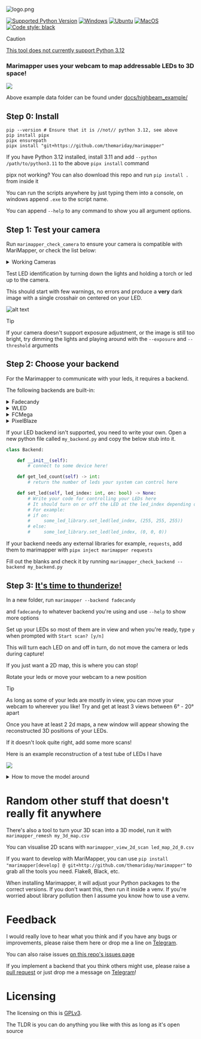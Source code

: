 ![logo.png](docs/images/logo.png)

[![Supported Python Version](https://img.shields.io/badge/python-3.9%20%7C%203.10%20%7C%203.11-blue)]()
[![Windows](https://github.com/TheMariday/MariMapper/actions/workflows/test_windows.yml/badge.svg)](https://github.com/TheMariday/MariMapper/actions/workflows/test_windows.yml)
[![Ubuntu](https://github.com/TheMariday/MariMapper/actions/workflows/test_ubuntu.yml/badge.svg)](https://github.com/TheMariday/MariMapper/actions/workflows/test_ubuntu.yml)
[![MacOS](https://github.com/TheMariday/MariMapper/actions/workflows/test_mac.yml/badge.svg)](https://github.com/TheMariday/MariMapper/actions/workflows/test_mac.yml)
[![Code style: black](https://img.shields.io/badge/code%20style-black-000000.svg)](https://github.com/psf/black)

> [!CAUTION]
> [This tool does not currently support Python 3.12](https://github.com/TheMariday/marimapper/issues/27)


### Marimapper uses your webcam to map addressable LEDs to 3D space!

![](docs/images/reconstruct_with_normals_and_strips.png)

Above example data folder can be found under [docs/highbeam_example/](docs/highbeam_example)

## Step 0: Install

```shell
pip --version # Ensure that it is //not// python 3.12, see above
pip install pipx
pipx ensurepath
pipx install "git+https://github.com/themariday/marimapper"
```

If you have Python 3.12 installed, install 3.11 and add `--python /path/to/python3.11` to the above `pipx install` command 

pipx not working? You can also download this repo and run `pip install .` from inside it

You can run the scripts anywhere by just typing them into a console, on windows append `.exe` to the script name.

You can append `--help` to any command to show you all argument options.

## Step 1: Test your camera

Run `marimapper_check_camera` to ensure your camera is compatible with MariMapper, or check the list below:

<details>

<summary>Working Cameras</summary>

- HP 4310 (settings may not revert)
- Logitech C920
- Dell Latitude 5521 built-in
- HP Envy x360 built-in 
- If your camera works, please drop me a line, so I can add it to the list!

</details>


Test LED identification by turning down the lights and holding a torch or led up to the camera.

This should start with few warnings, no errors and produce a **very** dark image
with a single crosshair on centered on your LED.


![alt text](docs/images/camera_check.png "Camera Check window")


> [!TIP]
> If your camera doesn't support exposure adjustment, or the image is still too bright, try dimming the lights and playing around with the `--exposure` and `--threshold` arguments

## Step 2: Choose your backend

For the Marimapper to communicate with your leds, it requires a backend.

The following backends are built-in:

<details>
<summary>Fadecandy</summary>

To use the Fadecandy backend, please ensure that you are running the Fadecandy server
A fork of the Fadecandy repo can be found [here](https://github.com/TheMariday/fadecandy)

</details>

<details>
<summary>WLED</summary>

More info can be found [here](https://kno.wled.ge/)

</details>

<details>
<summary>FCMega</summary>

This is a custom driver I've written for the Teensy 4.1 to drive up to 9600 leds.
Source code can be found [here](https://github.com/TheMariday/fcmega)

</details>

<details>
<summary>PixelBlaze</summary>

Using Pixelblaze as a backend requires you to upload the 
[marimapper.epe](marimapper/backends/pixelblaze/marimapper.epe) 
pattern to your pixelblaze using 
`marimapper_upload_to_pixelblaze` 
before running Marimapper.

</details>

If your LED backend isn't supported, you need to write your own.
Open a new python file called `my_backend.py` and copy the below stub into it.

```python
class Backend:

    def __init__(self):
        # connect to some device here!

    def get_led_count(self) -> int:
        # return the number of leds your system can control here

    def set_led(self, led_index: int, on: bool) -> None:
        # Write your code for controlling your LEDs here
        # It should turn on or off the LED at the led_index depending on the "on" variable
        # For example:
        # if on:
        #     some_led_library.set_led(led_index, (255, 255, 255))
        # else:
        #     some_led_library.set_led(led_index, (0, 0, 0))
```

If your backend needs any external libraries for example, `requests`, add them to marimapper with `pipx inject marimapper requests` 

Fill out the blanks and check it by running `marimapper_check_backend --backend my_backend.py`


## Step 3: [It's time to thunderize!](https://youtu.be/-5KJiHc3Nuc?t=121)

In a new folder, run `marimapper --backend fadecandy`

and `fadecandy` to whatever backend you're using and use `--help` to show more options

Set up your LEDs so most of them are in view and when you're ready, type `y` when prompted with `Start scan? [y/n]`

This will turn each LED on and off in turn, do not move the camera or leds during capture!

If you just want a 2D map, this is where you can stop!

Rotate your leds or move your webcam to a new position

> [!TIP]
> As long as some of your leds are mostly in view, you can move your webcam to wherever you like!
> Try and get at least 3 views between 6° - 20° apart

Once you have at least 2 2d maps, a new window will appear showing the reconstructed 3D positions of your LEDs.

If it doesn't look quite right, add some more scans!

Here is an example reconstruction of a test tube of LEDs I have

![](docs/images/live_example.png)

<details>
<summary>How to move the model around</summary>

- Click and drag to rotate the model around. 
- Hold shift to roll the camera
- Use the scroll wheel to zoom in / out
- Use the `n` key to hide / show normals
- Use the `+` / `-` keys to increase / decrease point sizes
- Use `1`, `2` & `3` keys to change colour scheme
</details>

# Random other stuff that doesn't really fit anywhere

There's also a tool to turn your 3D scan into a 3D model, run it with `marimapper_remesh my_3d_map.csv`

You can visualise 2D scans with `marimapper_view_2d_scan led_map_2d_0.csv`

If you want to develop with MariMapper, you can use 
`pip install "marimapper[develop] @ git+http://github.com/themariday/marimapper"`
to grab all the tools you need. Flake8, Black, etc.

When installing Marimapper, it will adjust your Python packages to the correct versions. 
If you don't want this, then run it inside a venv.
If you're worried about library pollution then I assume you know how to use a venv.

# Feedback

I would really love to hear what you think and if you have any bugs or improvements, please raise them here or drop me a
line on [Telegram](https://t.me/themariday).

You can also raise issues [on this repo's issues page](https://github.com/TheMariday/marimapper/issues)

If you implement a backend that you think others might use, 
please raise a [pull request](https://github.com/TheMariday/marimapper/pulls) 
or just drop me a message on [Telegram](https://t.me/themariday)!

# Licensing

The licensing on this is [GPLv3](LICENSE).

The TLDR is you can do anything you like with this as long as it's open source
